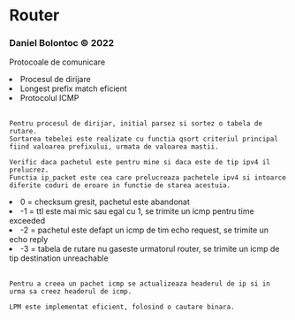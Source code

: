 # Router

### Daniel Bolontoc &copy; 2022

Protocoale de comunicare
<li>
Procesul de dirijare <br>
<li>
Longest prefix match eficient <br>
<li>
Protocolul ICMP <br>
<br>
	
	Pentru procesul de dirijar, initial parsez si sortez o tabela de rutare.
	Sortarea tebelei este realizate cu functia qsort criteriul principal fiind valoarea prefixului, urmata de valoarea mastii.
	
	Verific daca pachetul este pentru mine si daca este de tip ipv4 il prelucrez.
	Functia ip_packet este cea care prelucreaza pachetele ipv4 si intoarce diferite coduri de eroare in functie de starea acestuia.
	
<li>	
 0 = checksum gresit, pachetul este abandonat <br>
<li>
-1 = ttl este mai mic sau egal cu 1, se trimite un icmp pentru time exceeded <br>
<li>
-2 = pachetul este defapt un icmp de tim echo request, se trimite un echo reply <br>
<li>
-3 = tabela de rutare nu gaseste urmatorul router, se trimite un icmp de tip destination unreachable
<br>
	<br>

	Pentru a creea un pachet icmp se actualizeaza headerul de ip si in urma sa creez headerul de icmp.

	LPM este implementat eficient, folosind o cautare binara.


	

